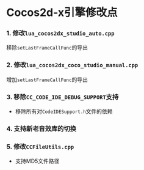 Cocos2d-x引擎修改点
==================

### 1. 修改`lua_cocos2dx_studio_auto.cpp`

移除`setLastFrameCallFunc`的导出

### 2. 修改`lua_cocos2dx_coco_studio_manual.cpp`

增加`setLastFrameCallFunc`的导出

### 3. 移除`CC_CODE_IDE_DEBUG_SUPPORT`支持

- 移除所有对`CodeIDESupport.h`文件的依赖

### 4. 支持新老音效库的切换

### 5. 修改`CCFileUtils.cpp`

- 支持MD5文件路径


